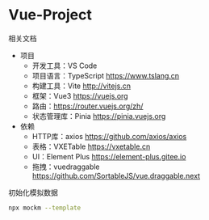 # Vue-Project


相关文档

- 项目
    - 开发工具：VS Code
    - 项目语言：TypeScript https://www.tslang.cn
    - 构建工具：Vite http://vitejs.cn
    - 框架：Vue3 https://vuejs.org
    - 路由：https://router.vuejs.org/zh/
    - 状态管理库：Pinia https://pinia.vuejs.org
- 依赖
    - HTTP库：axios https://github.com/axios/axios
    - 表格：VXETable https://vxetable.cn
    - UI：Element Plus https://element-plus.gitee.io
    - 拖拽：vuedraggable https://github.com/SortableJS/vue.draggable.next

初始化模拟数据
```bash
npx mockm --template
```